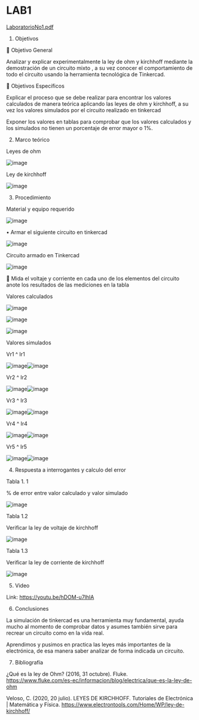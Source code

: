 # LAB1
[LaboratorioNo1.pdf](https://github.com/AaronChiriboga/LAB1/files/9991306/LaboratorioNo1.pdf)

1.	Objetivos

	Objetivo General

Analizar y explicar experimentalmente la ley de ohm y kirchhoff mediante la demostración de un circuito mixto , a su vez conocer el comportamiento de todo el circuito usando la herramienta tecnológica de Tinkercad.

	Objetivos Específicos

Explicar el proceso que se debe realizar para encontrar los valores calculados de manera teórica aplicando las leyes de ohm y kirchhoff, a su vez los valores simulados por el circuito realizado en tinkercad

Exponer los valores en tablas para comprobar que los valores calculados y los simulados no tienen un porcentaje de error mayor o 1%.

2.	Marco teórico

Leyes de ohm

![image](https://user-images.githubusercontent.com/116781843/201395855-07999371-09d4-4d7f-a45f-ff6868dc13b6.png)

Ley de kirchhoff

![image](https://user-images.githubusercontent.com/116781843/201395896-a92b0bc2-c84a-48fc-96eb-b75f71e6ad2c.png)

3.	Procedimiento

Material y equipo requerido

![image](https://user-images.githubusercontent.com/116781843/201396238-3095e825-ef5c-4256-b8bb-4141db458bfa.png)

•	Armar el siguiente circuito en tinkercad

![image](https://user-images.githubusercontent.com/116781843/201398701-b2ea1b6d-a76c-40d1-96a1-2afe1122f345.png)

Circuito armado en Tinkercad

![image](https://user-images.githubusercontent.com/116781843/201396408-329f43a9-040b-4f4d-94cb-b623aba925e6.png)

	Mida el voltaje y corriente en cada uno de los elementos del circuito anote los resultados de las mediciones en la tabla

Valores calculados

![image](https://user-images.githubusercontent.com/116781843/201396469-2fafa33e-6f02-4b55-a102-4e0ae6e5b90b.png)

![image](https://user-images.githubusercontent.com/116781843/201396490-cb97f9cb-9616-48b3-83c5-8f82a08ad9ba.png)

![image](https://user-images.githubusercontent.com/116781843/201396503-50782e82-9abc-450c-81be-782be1a51d49.png)

Valores simulados

Vr1 ^ Ir1

![image](https://user-images.githubusercontent.com/116781843/201396541-f0d5d1ff-a03c-4ac2-8ca2-fc6f257414b0.png)![image](https://user-images.githubusercontent.com/116781843/201396667-60e32a6e-bced-4b3d-b5e8-0fbefc5c9ef1.png)

Vr2 ^ Ir2

![image](https://user-images.githubusercontent.com/116781843/201396572-e825d926-8000-45cc-9536-de1d0600f0cc.png)![image](https://user-images.githubusercontent.com/116781843/201396696-c7e1683b-adb4-4aa1-85a9-bef35840165e.png)

Vr3 ^ Ir3

![image](https://user-images.githubusercontent.com/116781843/201396627-e84d517e-a057-43fd-8ab5-849628c4efca.png)![image](https://user-images.githubusercontent.com/116781843/201396714-670677ed-b15a-4d10-9192-afe92bd1a78f.png)

Vr4 ^ Ir4

![image](https://user-images.githubusercontent.com/116781843/201396825-858ac517-62da-414d-9ffd-d2eb75034797.png)![image](https://user-images.githubusercontent.com/116781843/201396841-1b21229a-3921-47a2-9438-f5400def0e90.png)

Vr5 ^ Ir5

![image](https://user-images.githubusercontent.com/116781843/201396874-9004fcda-74f9-4e74-819a-da724f6eeeae.png)![image](https://user-images.githubusercontent.com/116781843/201396891-e187ae37-2bb6-4b26-93f5-1cc1e3adf0ae.png)

4.	Respuesta a interrogantes y calculo del error

Tabla 1. 1

% de error entre valor calculado y valor simulado

![image](https://user-images.githubusercontent.com/116781843/201396952-476f1f08-ba42-4713-815f-7bf55f3bec21.png)

Tabla 1.2 

Verificar la ley de voltaje  de kirchhoff

![image](https://user-images.githubusercontent.com/116781843/201397104-d57f7e65-2de6-4232-ac5b-1e0f579e47c0.png)

Tabla 1.3 

Verificar la ley de corriente de kirchhoff 

![image](https://user-images.githubusercontent.com/116781843/201397146-fab8517d-6854-4fa1-8fc1-295b0b244ea0.png)

5.	Video 

Link: https://youtu.be/hDOM-u7lhlA

6.	Conclusiones 

La simulación de tinkercad es una herramienta muy fundamental, ayuda mucho al momento de comprobar datos y asumes también sirve para recrear un circuito como en la vida real.

Aprendimos y pusimos en practica las  leyes más importantes de la electrónica, de esa manera saber analizar de forma indicada un circuito.

7.	Bibliografía
 
¿Qué es la ley de Ohm? (2016, 31 octubre). Fluke. https://www.fluke.com/es-ec/informacion/blog/electrica/que-es-la-ley-de-ohm

Veloso, C. (2020, 20 julio). LEYES DE KIRCHHOFF. Tutoriales de Electrónica | Matemática y Física. https://www.electrontools.com/Home/WP/ley-de-kirchhoff/



